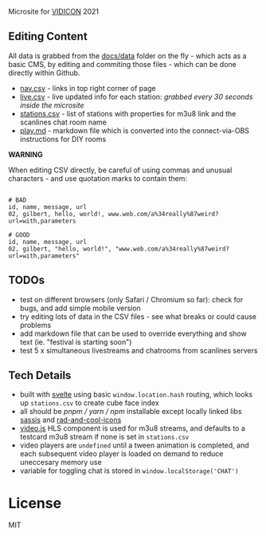 Microsite for [VIDICON](https://vidicon.org) 2021

## Editing Content

All data is grabbed from the [docs/data](https://github.com/autr/vidicon-2021/tree/main/docs/data) folder on the fly - which acts as a basic CMS, by editing and commiting those files - which can be done directly within Github.

* [nav.csv](https://github.com/autr/vidicon-2021/blob/main/docs/data/nav.csv) - links in top right corner of page
* [live.csv](https://github.com/autr/vidicon-2021/blob/main/docs/data/live.csv) - live updated info for each station: *grabbed every 30 seconds inside the microsite*
* [stations.csv](https://github.com/autr/vidicon-2021/blob/main/docs/data/stations.csv) - list of stations with properties for m3u8 link and the scanlines chat room name 
* [play.md](https://github.com/autr/vidicon-2021/blob/main/docs/data/play.md) - markdown file which is converted into the connect-via-OBS instructions for DIY rooms

**WARNING**

When editing CSV directly, be careful of using commas and unusual characters - and use quotation marks to contain them:

```

# BAD
id, name, message, url
02, gilbert, hello, world!, www.web.com/a%34really%87weird?url=with,parameters

# GOOD
id, name, message, url
02, gilbert, "hello, world!", "www.web.com/a%34really%87weird?url=with,parameters"

```

## TODOs

* test on different browsers (only Safari / Chromium so far): check for bugs, and add simple mobile version
* try editing lots of data in the CSV files - see what breaks or could cause problems
* add markdown file that can be used to override everything and show text (ie. "festival is starting soon")
* test 5 x simultaneous livestreams and chatrooms from scanlines servers

## Tech Details

* built with [svelte](https://svelte.dev/docs) using basic `window.location.hash` routing, which looks up `stations.csv` to create cube face index
* all should be _pnpm / yarn / npm_ installable except locally linked libs [sassis](https://github.com/autr/sassis) and [rad-and-cool-icons](https://github.com/autr/rad-and-cool-icons)
* [video.js](https://docs.videojs.com/docs/api/player.html) HLS component is used for m3u8 streams, and defaults to a testcard m3u8 stream if none is set in `stations.csv`
* video players are `undefined` until a tween animation is completed, and each subsequent video player is loaded on demand to reduce uneccesary memory use
* variable for toggling chat is stored in `window.localStorage('CHAT')`

# License

MIT